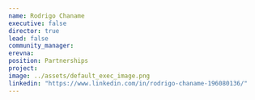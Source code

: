 ```yaml
---
name: Rodrigo Chaname
executive: false
director: true
lead: false
community_manager:   
erevna:
position: Partnerships
project:  
image: ../assets/default_exec_image.png
linkedin: "https://www.linkedin.com/in/rodrigo-chaname-196080136/"
---
```


